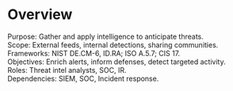 # Overview
Purpose: Gather and apply intelligence to anticipate threats.  
Scope: External feeds, internal detections, sharing communities.  
Frameworks: NIST DE.CM-6, ID.RA; ISO A.5.7; CIS 17.  
Objectives: Enrich alerts, inform defenses, detect targeted activity.  
Roles: Threat intel analysts, SOC, IR.  
Dependencies: SIEM, SOC, Incident response.
